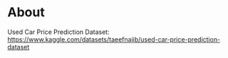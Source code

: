 # About
Used Car Price Prediction Dataset: https://www.kaggle.com/datasets/taeefnajib/used-car-price-prediction-dataset